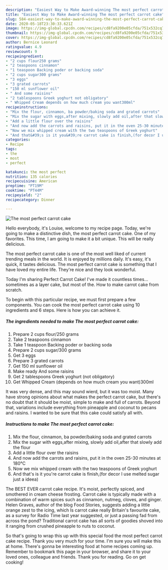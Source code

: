 ```yaml
---
description: "Easiest Way to Make Award-winning The most perfect carrot cake"
title: "Easiest Way to Make Award-winning The most perfect carrot cake"
slug: 584-easiest-way-to-make-award-winning-the-most-perfect-carrot-cake
date: 2020-05-18T23:30:33.621Z
image: https://img-global.cpcdn.com/recipes/cd8fa9200e05cfda/751x532cq70/the-most-perfect-carrot-cake-recipe-main-photo.jpg
thumbnail: https://img-global.cpcdn.com/recipes/cd8fa9200e05cfda/751x532cq70/the-most-perfect-carrot-cake-recipe-main-photo.jpg
cover: https://img-global.cpcdn.com/recipes/cd8fa9200e05cfda/751x532cq70/the-most-perfect-carrot-cake-recipe-main-photo.jpg
author: Bernice Leonard
ratingvalue: 4.9
reviewcount: 9
recipeingredient:
- "2 cups flour250 grams"
- "2 teaspoons cinnamon"
- "1 teaspoon Backing poder or backing soda"
- "2 cups sugar300 grams"
- "3 eggs"
- "3 grated carrots"
- "150 ml sunflower oil"
- " And some raisins"
- "2 tablespoons Greek yoghurt not obligatory"
- " Whipped Cream depends on how much cream you want300ml"
recipeinstructions:
- "Mix the flour, cinnamon, ba powder/baking soda and grated carrots"
- "Mix the sugar with eggs,after mixing, slowly add oil,after that slowly add the flour"
- "Add a little flour over the raisins"
- "And now add the carrots and raisins, put it in the oven 25-30 minutes at 180°C"
- "Now we mix whipped cream with the two teaspoons of Greek yoghurt"
- "And that&#39;s is it you&#39;re carrot cake is finish,(for decor I use melted sugar just a ideea)"
categories:
- Recipe
tags:
- the
- most
- perfect

katakunci: the most perfect 
nutrition: 135 calories
recipecuisine: American
preptime: "PT19M"
cooktime: "PT44M"
recipeyield: "2"
recipecategory: Dinner

---
```



![The most perfect carrot cake](https://img-global.cpcdn.com/recipes/cd8fa9200e05cfda/751x532cq70/the-most-perfect-carrot-cake-recipe-main-photo.jpg)

Hello everybody, it's Louise, welcome to my recipe page. Today, we're going to make a distinctive dish, the most perfect carrot cake. One of my favorites. This time, I am going to make it a bit unique. This will be really delicious.

The most perfect carrot cake is one of the most well liked of current trending meals in the world. It is enjoyed by millions daily. It's easy, it's quick, it tastes delicious. The most perfect carrot cake is something that I have loved my entire life. They're nice and they look wonderful.

Today I&#39;m sharing Perfect Carrot Cake! I&#39;ve made it countless times…sometimes as a layer cake, but most of the. How to make carrot cake from scratch.


To begin with this particular recipe, we must first prepare a few components. You can cook the most perfect carrot cake using 10 ingredients and 6 steps. Here is how you can achieve it.

<!--inarticleads1-->

##### The ingredients needed to make The most perfect carrot cake:

1. Prepare 2 cups flour/250 grams
1. Take 2 teaspoons cinnamon
1. Take 1 teaspoon Backing poder or backing soda
1. Prepare 2 cups sugar/300 grams
1. Get 3 eggs
1. Prepare 3 grated carrots
1. Get 150 ml sunflower oil
1. Make ready  And some raisins
1. Get 2 tablespoons Greek yoghurt (not obligatory)
1. Get  Whipped Cream (depends on how much cream you want)300ml


It was very dense, and this may sound wierd, but it was too moist. Many have strong opinions about what makes the perfect carrot cake, but there&#39;s no doubt that it should be moist, simple to make and full of carrots. Beyond that, variations include everything from pineapple and coconut to pecans and raisins. I wanted to be sure that this cake could satisfy all with. 

<!--inarticleads2-->

##### Instructions to make The most perfect carrot cake:

1. Mix the flour, cinnamon, ba powder/baking soda and grated carrots
1. Mix the sugar with eggs,after mixing, slowly add oil,after that slowly add the flour
1. Add a little flour over the raisins
1. And now add the carrots and raisins, put it in the oven 25-30 minutes at 180°C
1. Now we mix whipped cream with the two teaspoons of Greek yoghurt
1. And that&#39;s is it you&#39;re carrot cake is finish,(for decor I use melted sugar just a ideea)


The BEST EVER carrot cake recipe. It&#39;s moist, perfectly spiced, and smothered in cream cheese frosting. Carrot cake is typically made with a combination of warm spices such as cinnamon, nutmeg, cloves, and ginger. Helen Graves, author of the blog Food Stories, suggests adding a little orange zest to the icing, which Is carrot cake really Britain&#39;s favourite cake, as a survey for Radio Time last year suggested, or just a passing fad from across the pond? Traditional carrot cake has all sorts of goodies shoved into it ranging from crushed pineapple to nuts to coconut. 

So that's going to wrap this up with this special food the most perfect carrot cake recipe. Thank you very much for your time. I'm sure you will make this at home. There's gonna be interesting food at home recipes coming up. Remember to bookmark this page in your browser, and share it to your loved ones, colleague and friends. Thank you for reading. Go on get cooking!
